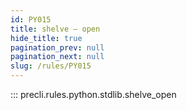 ```yaml
---
id: PY015
title: shelve — open
hide_title: true
pagination_prev: null
pagination_next: null
slug: /rules/PY015
---
```


::: precli.rules.python.stdlib.shelve_open
